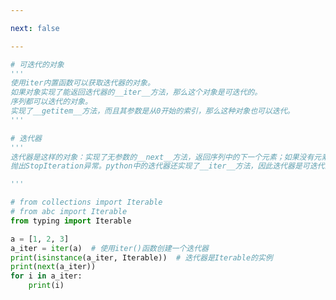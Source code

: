 ```yaml
---

next: false

---
```




<BlogInfo id="840" title="2.可迭代的对象与迭代器的对比" author="白日梦想猿" pv=0 read_times=0 pre_cost_time="0分25秒" category="可迭代对象_迭代器和生成器" tag_list="['可迭代对象_迭代器和生成器']" create_time="2022.04.16 15:45:42" update_time="2022.04.16 16:11:17" />

```python
# 可迭代的对象
'''
使用iter内置函数可以获取迭代器的对象。
如果对象实现了能返回迭代器的__iter__方法，那么这个对象是可迭代的。
序列都可以迭代的对象。
实现了__getitem__方法，而且其参数是从0开始的索引，那么这种对象也可以迭代。
'''

# 迭代器
'''
迭代器是这样的对象：实现了无参数的__next__方法，返回序列中的下一个元素；如果没有元素了，那么
抛出StopIteration异常。python中的迭代器还实现了__iter__方法，因此迭代器是可迭代的。

'''

# from collections import Iterable
# from abc import Iterable
from typing import Iterable

a = [1, 2, 3]
a_iter = iter(a)  # 使用iter()函数创建一个迭代器
print(isinstance(a_iter, Iterable))  # 迭代器是Iterable的实例
print(next(a_iter))
for i in a_iter:
    print(i)

```



<ActionBox />
